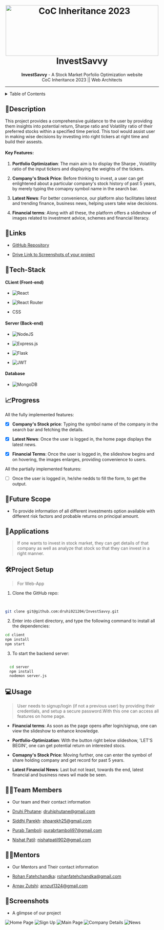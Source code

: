 <h1 align="center">
  <a href="https://github.com/CommunityOfCoders/Inheritance-2023">
    <img src="./Untitled.png" alt="CoC Inheritance 2023" width="500" height="166">
  </a>
  <br>
  InvestSavvy
</h1>

<div align="center">
   <strong>InvestSavvy</strong> - A Stock Market Porfolio Optimization website<br>
  CoC Inheritance 2023 || Web Architects 
</div>
<hr>

<details>
<summary>Table of Contents</summary>

- [Description](#description)
- [Links](#links)
- [Tech Stack](#tech-stack)
- [Progress](#progress)
- [Future Scope](#future-scope)
- [Applications](#applications)
- [Project Setup](#project-setup)
- [Usage](#usage)
- [Team Members](#team-members)
- [Mentors](#mentors)
- [Screenshots](#screenshots)

</details>

## 📝Description

This project provides a comprehensive guidance to the user by providing them insights into potential return, Sharpe ratio and Volatility ratio of their preferred stocks within a specified time period. This tool would assist user in making wise decisions by investing into right tickers at right time and build their assests.

#### Key Features: 

<!-- 1. Login/Signup is the key feature that aids in making user's searches and interests private. -->

1. **Portfolio Optimization**: The main aim is to display the Sharpe , Volatility ratio of the input tickers and displaying the weights of the tickers.

2. **Company's Stock Price**: Before thinking to invest, a user can get enlightened about a particular company's stock history of past 5 years, by merely typing the comapny symbol name in the search bar.

3. **Latest News**: For better convenience, our platform also facilitates latest and trending finance, business news, helping users take wise decisions.

4. **Financial terms**: Along with all these, the platform offers a slideshow of images related to investment advice, schemes and financial literacy.

## 🔗Links

- [GitHub Repository](https://github.com/druhi021204/InvestSavvy)
<!-- - [Demo Video]() -->
- [Drive Link to Screenshots of your project](https://drive.google.com/drive/u/1/folders/11LKJFjJvm2sGEqNjIBtGAZk5TKs17K8e)
<!-- - [Hosted Website Link]() -->
<!-- - [App APK Link]() -->
<!-- - [Hosted Backend Link]() -->

<!-- Add any more links/resources you used for your project -->

## 🤖Tech-Stack

#### CLient (Front-end)
- ![React](https://img.shields.io/badge/react-%2320232a.svg?style=for-the-badge&logo=react&logoColor=%2361DAFB)

- ![React Router](https://img.shields.io/badge/React_Router-CA4245?style=for-the-badge&logo=react-router&logoColor=white)

- CSS

#### Server (Back-end)
- ![NodeJS](https://img.shields.io/badge/node.js-6DA55F?style=for-the-badge&logo=node.js&logoColor=white)

- ![Express.js](https://img.shields.io/badge/express.js-%23404d59.svg?style=for-the-badge&logo=express&logoColor=%2361DAFB)

- ![Flask](https://img.shields.io/badge/flask-%23000.svg?style=for-the-badge&logo=flask&logoColor=white)

- ![JWT](https://img.shields.io/badge/JWT-black?style=for-the-badge&logo=JSON%20web%20tokens)



#### Database
- ![MongoDB](https://img.shields.io/badge/MongoDB-%234ea94b.svg?style=for-the-badge&logo=mongodb&logoColor=white)

## 📈Progress

 All the fully implemented features:

- [x] **Company's Stock price**:  Typing the symbol name of the company in the search bar and fetching the details.
- [x] **Latest News**: Once the user is logged in, the home page displays the latest news.

- [x] **Financial Terms**: Once the user is logged in, the slideshow begins and on hovering, the images enlarges, providing convenience to users.

All the partially implemented features:

- [ ] Once the user is logged in, he/she nedds to fill the form, to get the output. 

## 🔮Future Scope

- To provide information of all different investments option available with different risk factors and probable returns on principal amount.

## 💸Applications

>If one wants to invest in stock market, they can get details of that company as well as analyze that stock so that they can invest in a right manner.

## 🛠Project Setup

>For Web-App
 1. Clone the GitHub repo:
 <br>

 ```bash
 git clone git@github.com:druhi021204/InvestSavvy.git
 ```

 2. Enter into client directory, and type the following command to install all the dependencies:

 ```bash
 cd client
 npm install
 npm start
```
 3. To start the backend server:
  ```bash
    
    cd server
    npm install
    nodemon server.js   
  ```

 ## 💻Usage

> User needs to signup/login (if not a previous user) by providing their credentials, and setup a secure password.With this one can access all features on home page.

* **Financial terms**: As soon as the page opens after login/signup, one can view the slideshow to enhance knowledge.

* **Portfolio-Optimization**: With the button right below slideshow, 'LET'S BEGIN', one can get potential return on interested stocs.

* **Comapny's Stock Price**: Moving further, one can enter the symbol of share holding company and get record for past 5 years.

* **Latest Financial News**: Last but not least, towards the end, latest financial and business news wil made be seen.
## 👨‍💻Team Members

- Our team and their contact information

- [Druhi Phutane](https://github.com/druhi021204): druhiphutane@gmail.com 
- [Siddhi Parekh](https://github.com/siddhip2004): shparekh25@gmail.com
- [Purab Tamboli](https://github.com/thisisPurab): purabrtamboli97@gmail.com
- [Nishat Patil](https://github.com/nishatp9): nishatpatil902@gmail.com 

## 👨‍🏫Mentors

- Our Mentors and Their contact information

- [Rohan Fatehchandka](https://github.com/rohanfatehchandka): rohanfatehchandka@gmail.com
- [Arnav Zutshi](https://github.com/AsRaNi1): arnzut1324@gmail.com 

## 📱Screenshots
- A glimpse of our project 

![Home Page](https://drive.google.com/uc?id=1dD_0P-yMc71j0Jktw0rgLJsnjhDDH2rc)
![Sign Up](https://drive.google.com/uc?id=1BdRuAx8ESTcx_PjWocw504p606ntSJHC)
![Main Page](https://drive.google.com/uc?id=10BVCxuN_q1JRY3huQNcYjoc67nfyuY0u)
![Company Details](https://drive.google.com/uc?id=1rN4Hwso2bETSPOPZ2YDnObHDC2DWrpOT)
![News](https://drive.google.com/uc?id=18_89jzJTI19aKFJxV2pSakl6uikh1nBB)
